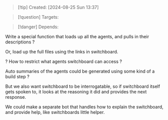 
>[!tip] Created: [2024-08-25 Sun 13:37]

>[!question] Targets: 

>[!danger] Depends: 


Write a special function that loads up all the agents, and pulls in their descriptions ?

Or, load up the full files using the links in switchboard.

? How to restrict what agents switchboard can access ?

Auto summaries of the agents could be generated using some kind of a build step ?

But we also want switchboard to be interrogatable, so if switchboard itself gets spoken to, it looks at the reasoning it did and provides the next response.

We could make a separate bot that handles how to explain the switchboard, and provide help, like switchboards little helper.